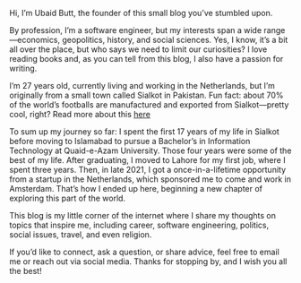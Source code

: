 Hi, I’m Ubaid Butt, the founder of this small blog you’ve stumbled upon.

By profession, I’m a software engineer, but my interests span a wide range—economics, geopolitics, history, and social sciences. Yes, I know, it’s a bit all over the place, but who says we need to limit our curiosities? I love reading books and, as you can tell from this blog, I also have a passion for writing.

I’m 27 years old, currently living and working in the Netherlands, but I’m originally from a small town called Sialkot in Pakistan. Fun fact: about 70% of the world’s footballs are manufactured and exported from Sialkot—pretty cool, right? Read more about this [here](https://www.businessinsider.com/most-of-the-worlds-soccer-balls-are-made-in-pakistan-2022-12?international=true&r=US&IR=T)

To sum up my journey so far: I spent the first 17 years of my life in Sialkot before moving to Islamabad to pursue a Bachelor’s in Information Technology at Quaid-e-Azam University. Those four years were some of the best of my life. After graduating, I moved to Lahore for my first job, where I spent three years. Then, in late 2021, I got a once-in-a-lifetime opportunity from a startup in the Netherlands, which sponsored me to come and work in Amsterdam. That’s how I ended up here, beginning a new chapter of exploring this part of the world.

This blog is my little corner of the internet where I share my thoughts on topics that inspire me, including career, software engineering, politics, social issues, travel, and even religion.

If you’d like to connect, ask a question, or share advice, feel free to email me or reach out via social media. Thanks for stopping by, and I wish you all the best!

